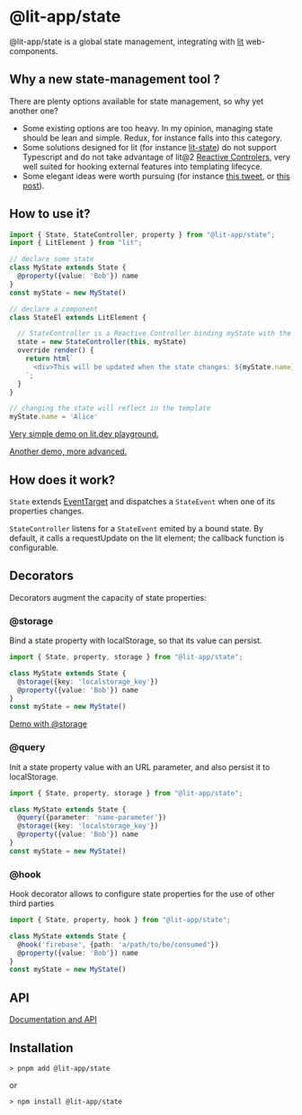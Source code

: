 # @lit-app/state

@lit-app/state is a global state management, integrating with [lit](https://lit.dev) web-components. 

## Why a new state-management tool ? 

There are plenty options available for state management, so why yet another one? 

- Some existing options are too heavy. In my opinion, managing state should be lean and simple. Redux, for instance falls into this category.
- Some solutions designed for lit (for instance [lit-state](https://github.com/gitaarik/lit-state)) do not support Typescript and do not take advantage of lit@2 [Reactive Controlers](https://lit.dev/docs/composition/controllers/), very well suited for hooking external features into templating lifecyce. 
- Some elegant ideas were worth pursuing (for instance [this tweet](https://twitter.com/passle_/status/1528318552947806212), or [this post](https://dev.to/pfrueh/the-dom-eventtarget-interface-6ak)).


## How to use it?

```ts
import { State, StateController, property } from "@lit-app/state";
import { LitElement } from "lit";

// declare some state
class MyState extends State {
  @property({value: 'Bob'}) name  
}
const myState = new MyState()

// declare a component
class StateEl extends LitElement {

  // StateController is a Reactive Controller binding myState with the element
  state = new StateController(this, myState)
  override render() {
    return html`
      <div>This will be updated when the state changes: ${myState.name}</div>
    `;
  }
}

// changing the state will reflect in the template
myState.name = 'Alice'
```
[Very simple demo on lit.dev playground.](https://lit.dev/playground/#gist=6b45c964c5632f153d046da7ffc9421c)

[Another demo, more advanced.](https://lit.dev/playground/?linkId=8223273#gist=184c2d7a658d2fb1ff95aeddf8b09ba0)



## How does it work?
`State` extends [EventTarget](https://developer.mozilla.org/en-US/docs/Web/API/EventTarget) and dispatches a `StateEvent` when one of its properties changes. 

`StateController` listens for a `StateEvent` emited by a bound state. By default, it calls a requestUpdate on the lit element; the callback function is configurable. 

## Decorators

Decorators augment the capacity of state properties: 

### @storage
Bind a state property with localStorage, so that its value can persist. 

```ts
import { State, property, storage } from "@lit-app/state";

class MyState extends State {
  @storage({key: 'localstorage_key'})
  @property({value: 'Bob'}) name  
}
const myState = new MyState()

```
[Demo with @storage](https://lit.dev/playground/#gist=8c1b5273fd8449d4c89dd66c9c1e6539)

### @query
Init a state property value with an URL parameter, and also persist it 
to localStorage. 

```ts
import { State, property, storage } from "@lit-app/state";

class MyState extends State {
  @query({parameter: 'name-parameter'})
  @storage({key: 'localstorage_key'})
  @property({value: 'Bob'}) name  
}
const myState = new MyState()

```


### @hook
Hook decorator allows to configure state properties for the use of other third parties

```ts
import { State, property, hook } from "@lit-app/state";

class MyState extends State {
  @hook('firebase', {path: 'a/path/to/be/consumed'})
  @property({value: 'Bob'}) name  
}
const myState = new MyState()

```


## API

[Documentation and API](./Documentation.md)

## Installation

```
> pnpm add @lit-app/state
```

or 
```
> npm install @lit-app/state
```








